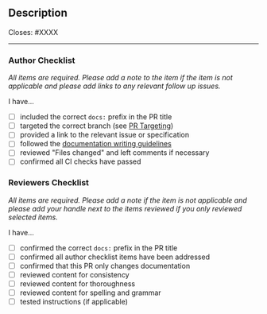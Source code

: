 ## Description

Closes: #XXXX

<!-- Add a description of the changes that this PR introduces and the files that
are the most critical to review. -->

---

### Author Checklist

*All items are required. Please add a note to the item if the item is not applicable and
please add links to any relevant follow up issues.*

I have...

- [ ] included the correct `docs:` prefix in the PR title
- [ ] targeted the correct branch (see [PR Targeting](https://github.com/SaoNetwork/sao-consensus/blob/main/CONTRIBUTING.md#pr-targeting))
- [ ] provided a link to the relevant issue or specification
- [ ] followed the [documentation writing guidelines](https://github.com/SaoNetwork/sao-consensus/blob/main/docs/DOC_WRITING_GUIDELINES.md)
- [ ] reviewed "Files changed" and left comments if necessary
- [ ] confirmed all CI checks have passed

### Reviewers Checklist

*All items are required. Please add a note if the item is not applicable and please add
your handle next to the items reviewed if you only reviewed selected items.*

I have...

- [ ] confirmed the correct `docs:` prefix in the PR title
- [ ] confirmed all author checklist items have been addressed 
- [ ] confirmed that this PR only changes documentation
- [ ] reviewed content for consistency
- [ ] reviewed content for thoroughness
- [ ] reviewed content for spelling and grammar
- [ ] tested instructions (if applicable)
